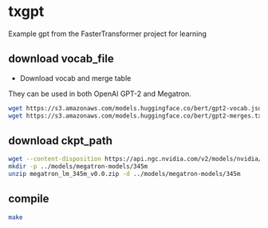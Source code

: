 # txgpt
Example gpt from the FasterTransformer project for learning

## download vocab_file

* Download vocab and merge table

They can be used in both OpenAI GPT-2 and Megatron.

```bash
wget https://s3.amazonaws.com/models.huggingface.co/bert/gpt2-vocab.json -P ../models
wget https://s3.amazonaws.com/models.huggingface.co/bert/gpt2-merges.txt -P ../models
```

## download ckpt_path

```bash
wget --content-disposition https://api.ngc.nvidia.com/v2/models/nvidia/megatron_lm_345m/versions/v0.0/zip -O megatron_lm_345m_v0.0.zip
mkdir -p ../models/megatron-models/345m
unzip megatron_lm_345m_v0.0.zip -d ../models/megatron-models/345m
```

## compile

```bash
make
```
